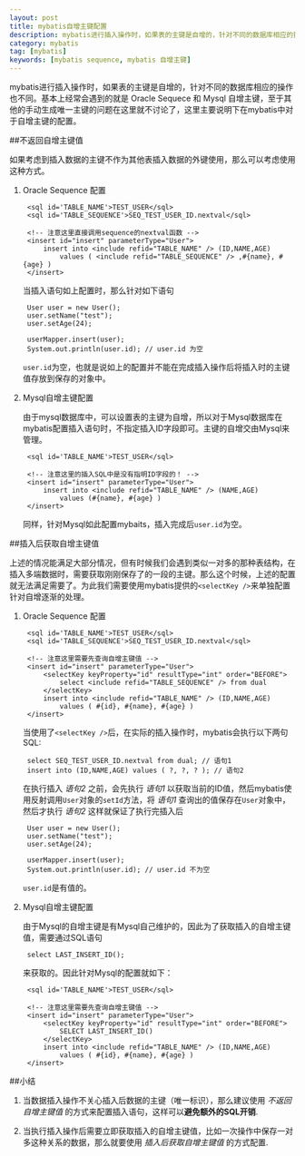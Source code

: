 ```yaml
---
layout: post
title: mybatis自增主键配置
description: mybatis进行插入操作时，如果表的主键是自增的，针对不同的数据库相应的操作也不同。基本上经常会遇到的就是 oracle sequece 和 mysql 自增主键，至于其他的手动生成唯一主键的问题在这里就不讨论了，这里主要说明下在mybatis中对于自增主键的配置
category: mybatis
tag: [mybatis]
keywords: [mybatis sequence, mybatis 自增主键]
---
```


mybatis进行插入操作时，如果表的主键是自增的，针对不同的数据库相应的操作也不同。基本上经常会遇到的就是 Oracle Sequece 和  Mysql 自增主键，至于其他的手动生成唯一主键的问题在这里就不讨论了，这里主要说明下在mybatis中对于自增主键的配置。

##不返回自增主键值

如果考虑到插入数据的主键不作为其他表插入数据的外键使用，那么可以考虑使用这种方式。

1. Oracle Sequence 配置

        <sql id='TABLE_NAME'>TEST_USER</sql>
        <sql id='TABLE_SEQUENCE'>SEQ_TEST_USER_ID.nextval</sql>
    
        <!-- 注意这里直接调用sequence的nextval函数 -->
        <insert id="insert" parameterType="User">
            insert into <include refid="TABLE_NAME" /> (ID,NAME,AGE)
		        values ( <include refid="TABLE_SEQUENCE" /> ,#{name}, #{age} )
        </insert>

    当插入语句如上配置时，那么针对如下语句

        User user = new User();
        user.setName("test");
        user.setAge(24);
    
        userMapper.insert(user);
        System.out.println(user.id); // user.id 为空

    `user.id`为空，也就是说如上的配置并不能在完成插入操作后将插入时的主键值存放到保存的对象中。

2. Mysql自增主键配置

    由于mysql数据库中，可以设置表的主键为自增，所以对于Mysql数据库在mybatis配置插入语句时，不指定插入ID字段即可。主键的自增交由Mysql来管理。

        <sql id='TABLE_NAME'>TEST_USER</sql>
       
        <!-- 注意这里的插入SQL中是没有指明ID字段的！ -->
        <insert id="insert" parameterType="User">
            insert into <include refid="TABLE_NAME" /> (NAME,AGE)
    	        values (#{name}, #{age} )
        </insert>
    
    同样，针对Mysql如此配置mybaits，插入完成后`user.id`为空。
    
    
##插入后获取自增主键值
    
上述的情况能满足大部分情况，但有时候我们会遇到类似一对多的那种表结构，在插入多端数据时，需要获取刚刚保存了的一段的主键。那么这个时候，上述的配置就无法满足需要了。为此我们需要使用mybatis提供的`<selectKey />`来单独配置针对自增逐渐的处理。

1. Oracle Sequence 配置

        <sql id='TABLE_NAME'>TEST_USER</sql>
        <sql id='TABLE_SEQUENCE'>SEQ_TEST_USER_ID.nextval</sql>
    
        <!-- 注意这里需要先查询自增主键值 -->
        <insert id="insert" parameterType="User">
            <selectKey keyProperty="id" resultType="int" order="BEFORE">
    		    select <include refid="TABLE_SEQUENCE" /> from dual
		    </selectKey>
            insert into <include refid="TABLE_NAME" /> (ID,NAME,AGE)
    	        values ( #{id}, #{name}, #{age} )
        </insert>

    当使用了`<selectKey />`后，在实际的插入操作时，mybatis会执行以下两句SQL:

        select SEQ_TEST_USER_ID.nextval from dual; // 语句1
        insert into (ID,NAME,AGE) values ( ?, ?, ? ); // 语句2
    
    在执行插入 *语句2* 之前，会先执行 *语句1* 以获取当前的ID值，然后mybatis使用反射调用`User`对象的`setId`方法，将 *语句1* 查询出的值保存在`User`对象中，然后才执行 *语句2* 这样就保证了执行完插入后

        User user = new User();
        user.setName("test");
        user.setAge(24);
    
        userMapper.insert(user);
        System.out.println(user.id); // user.id 不为空

    `user.id`是有值的。

2. Mysql自增主键配置
    
    由于Mysql的自增主键是有Mysql自己维护的，因此为了获取插入的自增主键值，需要通过SQL语句

        select LAST_INSERT_ID();

    来获取的。因此针对Mysql的配置就如下：
    
        <sql id='TABLE_NAME'>TEST_USER</sql>
        
        <!-- 注意这里需要先查询自增主键值 -->
        <insert id="insert" parameterType="User">
            <selectKey keyProperty="id" resultType="int" order="BEFORE">
        	    SELECT LAST_INSERT_ID()
		    </selectKey>
            insert into <include refid="TABLE_NAME" /> (ID,NAME,AGE)
    	    	values ( #{id}, #{name}, #{age} )
        </insert>
    
##小结

1. 当数据插入操作不关心插入后数据的主键（唯一标识），那么建议使用 *不返回自增主键值* 的方式来配置插入语句，这样可以**避免额外的SQL开销**.

2. 当执行插入操作后需要立即获取插入的自增主键值，比如一次操作中保存一对多这种关系的数据，那么就要使用 *插入后获取自增主键值* 的方式配置.